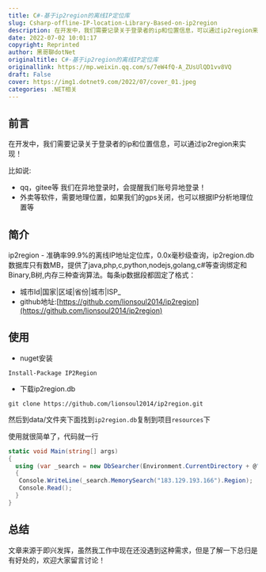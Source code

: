 ```yaml
---
title: C#-基于ip2region的离线IP定位库
slug: Csharp-offline-IP-location-Library-Based-on-ip2region
description: 在开发中，我们需要记录关于登录者的ip和位置信息，可以通过ip2region来实现！
date: 2022-07-02 10:01:17
copyright: Reprinted
author: 黑哥聊dotNet
originaltitle: C#-基于ip2region的离线IP定位库
originallink: https://mp.weixin.qq.com/s/7eW4fQ-A_ZUsUlQD1vv8VQ
draft: False
cover: https://img1.dotnet9.com/2022/07/cover_01.jpeg
categories: .NET相关
---
```


## 前言

在开发中，我们需要记录关于登录者的ip和位置信息，可以通过ip2region来实现！

比如说:

- qq，gitee等 我们在异地登录时，会提醒我们账号异地登录！
- 外卖等软件，需要地理位置，如果我们的gps关闭，也可以根据IP分析地理位置等

## 简介

ip2region - 准确率99.9%的离线IP地址定位库，0.0x毫秒级查询，ip2region.db数据库只有数MB，提供了java,php,c,python,nodejs,golang,c#等查询绑定和Binary,B树,内存三种查询算法。每条ip数据段都固定了格式：

- 城市Id|国家|区域|省份|城市|ISP_
- github地址:[https://github.com/lionsoul2014/ip2region](https://github.com/lionsoul2014/ip2region)

## 使用

- nuget安装

```shell
Install-Package IP2Region
```

- 下载ip2region.db

```shell
git clone https://github.com/lionsoul2014/ip2region.git
```

然后到data/文件夹下面找到`ip2region.db`复制到项目`resources`下

使用就很简单了，代码就一行

```csharp
static void Main(string[] args)
{
  using (var _search = new DbSearcher(Environment.CurrentDirectory + @"\DB\ip2region.db"))
  {
   Console.WriteLine(_search.MemorySearch("183.129.193.166").Region);
   Console.Read();
  }
}
```

## 总结

文章来源于即兴发挥，虽然我工作中现在还没遇到这种需求，但是了解一下总归是有好处的，欢迎大家留言讨论！